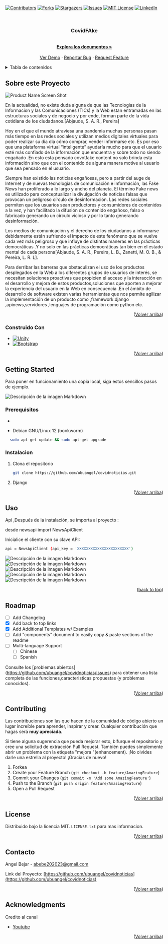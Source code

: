 
<a name="readme-top"></a>




<!-- PROJECT SHIELDS -->

[![Contributors][contributors-shield]][contributors-url]
[![Forks][forks-shield]][forks-url]
[![Stargazers][stars-shield]][stars-url]
[![Issues][issues-shield]][issues-url]
[![MIT License][license-shield]][license-url]
[![LinkedIn][linkedin-shield]][linkedin-url]



<!-- PROJECT LOGO -->
<br />
<div align="center">
<a href="https://github.com/ubuangel/covidnoticias">
    <!--<img src="images/pistola.jpg" alt="Logo" width="80" height="80">-->
  </a>

<h3 align="center">CovidFAke</h3>


  <p align="center">

   <br />
    <a href="https://github.com/ubuangel/covidnoticias"><strong>Explora los documentos »</strong></a>
    <br />
    <br />
    <a href="https://github.com/ubuangel/covidnoticias">Ver Demo</a>
    ·
    <a href="https://github.com/ubuangel/covidnoticias/issues">Reportar Bug</a>
    ·
    <a href="https://github.com/ubuangel/covidnoticias/issues">Request Feature</a>
    
  
  </p>
</div>




<!-- TABLE OF CONTENTS -->
<details>
  <summary>Tabla de contenidos</summary>
  <ol>
    <li>
      <a href="#Sobre-este-Proyecto">Sobre Este Proyecto</a>
      <ul>
        <li><a href="#construido--con">Construido Con</a></li>
      </ul>
    </li>
    <li>
      <a href="#getting-started">Getting Started</a>
      <ul>
        <li><a href="#prerequisitos">Prerequisitos</a></li>
        <li><a href="#instalacion">Instalacion</a></li>
      </ul>
    </li>
    <li><a href="#uso">Uso</a></li>
    <li><a href="#roadmap">Roadmap</a></li>
    <li><a href="#contributing">Contribuciones</a></li>
    <li><a href="#license">License</a></li>
    <li><a href="#contacto">Contacto</a></li>
    <li><a href="#acknowledgments">Agradecimientos</a></li>
  </ol>
</details>





<!-- ABOUT THE PROJECT -->
## Sobre este Proyecto

![Product Name Screen Shot][product-screenshot]


En la actualidad, no existe duda alguna de que las Tecnologias de la Informacion y las Comunicaciones (TICs) y la Web estan entramadas en las estructuras sociales y de negocio y por ende, forman parte de la vida cotidiana de los ciudadanos.[Abjaude, S. A. R., Pereira]

Hoy en el que el mundo atraviesa una  pandemia muchas personas pasan más tiempo en las redes sociales y utilizan medios digitales virtuales para poder realizar su dia dia cómo comprar, vender informarse etc.
Es por eso que una plataforma virtual “inteligente” ayudaría mucho para que el usuario esté más confiado de la información que encuentra y sobre todo no siendo engañado .En esto esta pensado covotfake content no solo brinda esta información sino que con el contenido de alguna manera motive  al usuario que sea pensado en el usuario.


Siempre han existido las noticias engañosas, pero a partir del auge de Internet y de nuevas tecnologías de comunicación e información, las Fake News han proliferado a lo largo y ancho del planeta. El término Fake news es utilizado para conceptualizar la divulgación de noticias falsas  que provocan un peligroso círculo de desinformación. Las redes sociales permiten que los usuarios sean productores y consumidores de contenidos a la vez, y han facilitado la difusión de contenido engañoso, falso o fabricado generando un circulo vicioso y por lo tanto generando desinformación. 

Los medios de comunicación  y el derecho de los ciudadanos a informarse debidamente están sufriendo el impacto de este fenómeno que se  vuelve cada vez más peligroso y que influye de  distintas maneras en las prácticas democráticas .Y no solo en las prácticas democráticas  tan bien en el estado mental de  cada persona[Abjaude, S. A. R., Pereira, L. B., Zanetti, M. O. B., & Pereira, L. R. L].


Para derribar las barreras que obstaculizan el uso de los productos desplegados en la Web a los diferentes grupos de usuarios de interés, se necesitan soluciones proactivas que propicien el acceso y la interacción en el desarrollo y mejora de estos productos,soluciones que aporten a mejorar la experiencia del usuario en la Web en consecuencia .En el ámbito de desarrollo de software  existen varias herramientas que nos permite agilizar la implementación de un producto como ,framework:django ,apinews,servidores ,lenguajes de programación como python etc.



<p align="right">(<a href="#readme-top">Volver arriba</a>)</p>



### Construido  Con

 

* [![Unity]][Unity-url]
* [![Bootstrap][Bootstrap.com]][Bootstrap-url]


<p align="right">(<a href="#readme-top">Volver arriba</a>)</p>



<!-- GETTING STARTED -->
## Getting Started


Para poner en funcionamiento una copia local, siga estos sencillos pasos de ejemplo.

![Descripción de la imagen Markdown](/images/tree.png)

### Prerequisitos


* 


* Debian GNU/Linux 12 (bookworm)
```sh
  sudo apt-get update && sudo apt-get upgrade
  ```


### Instalacion




1. Clona el repositorio
   ```sh
   git clone https://github.com/ubuangel/covidnoticias.git
   ```

2. Django

<!--![imagen1][imagen1]-->

<p align="right">(<a href="#readme-top">Volver arriba</a>)</p>



<!-- USAGE EXAMPLES -->

## Uso

Api ,Después de la instalación, se importa al proyecto :

desde newsapi import NewsApiClient

Inicialice el cliente con su clave API:

```sh
api = NewsApiClient (api_key = 'XXXXXXXXXXXXXXXXXXXXXXX')
```


![Descripción de la imagen Markdown](/images/consola.png)
![Descripción de la imagen Markdown](/images/inicio.png)
![Descripción de la imagen Markdown](/images/nave.png)
![Descripción de la imagen Markdown](/images/administrador.png)
![Descripción de la imagen Markdown](/images/prueba.png)


<p align="right">(<a href="#readme-top">back to top</a>)</p>


<!-- ROADMAP -->
## Roadmap

- [ ] Add Changelog
- [x] Add back to top links
- [x] Add Additional Templates w/ Examples
- [ ] Add "components" document to easily copy & paste sections of the readme
- [ ] Multi-language Support
    - [ ] Chinese
    - [ ] Spanish

Consulte los [problemas abiertos] (https://github.com/ubuangel/covidnoticias/issues) para obtener una lista completa de las funciones,caracteristicas propuestas (y problemas conocidos).

<p align="right">(<a href="#readme-top">Volver arriba</a>)</p>



<!-- CONTRIBUTING -->
## Contributing

Las contribuciones son las que hacen de la comunidad de código abierto un lugar increíble para aprender, inspirar y crear. Cualquier contribución que hagas será **muy apreciada**.

Si tiene alguna sugerencia que pueda mejorar esto, bifurque el repositorio y cree una solicitud de extracción Pull Request. También puedes simplemente abrir un problema con la etiqueta "mejora "(enhancement).
¡No olvides darle una estrella al proyecto! ¡Gracias de nuevo!

1. Forkea
2. Create your Feature Branch (`git checkout -b feature/AmazingFeature`)
3. Commit your Changes (`git commit -m 'Add some AmazingFeature'`)
4. Push to the Branch (`git push origin feature/AmazingFeature`)
5. Open a Pull Request

<p align="right">(<a href="#readme-top">Volver arriba</a>)</p>



<!-- LICENSE -->
## License

Distribuido bajo la licencia MIT. `LICENSE.txt` para mas informacion.

<p align="right">(<a href="#readme-top">Volver arriba</a>)</p>



<!-- CONTACT -->
## Contacto

Angel Bejar - abebe202023@gmail.com

Link del Proyecto: [https://github.com/ubuangel/covidnoticias](https://github.com/ubuangel/covidnoticias)

<p align="right">(<a href="#readme-top">Volver arriba</a>)</p>



<!-- ACKNOWLEDGMENTS -->
## Acknowledgments

Credito al canal 

* [Youtube](https://www.youtube.com/@InformatikaEHU)


<p align="right">(<a href="#readme-top">Volver arriba</a>)</p>



<!-- MARKDOWN LINKS & IMAGES -->
<!-- https://www.markdownguide.org/basic-syntax/#reference-style-links -->
[contributors-shield]: https://img.shields.io/github/contributors/ubuangel/covidnoticias.svg?style=for-the-badge
[contributors-url]: https://github.com/ubuangel/covidnoticias/graphs/contributors
[forks-shield]: https://img.shields.io/github/forks/ubuangel/covidnoticias.svg?style=for-the-badge
[forks-url]: https://github.com/ubuangel/covidnoticias/network/members
[stars-shield]: https://img.shields.io/github/stars/ubuangel/covidnoticias.svg?style=for-the-badge
[stars-url]: https://github.com/ubuangel/covidnoticias/stargazers
[issues-shield]: https://img.shields.io/github/issues/ubuangel/covidnoticias.svg?style=for-the-badge
[issues-url]: https://github.com/ubuangel/covidnoticias/issues
[license-shield]: https://img.shields.io/github/license/ubuangel/covidnoticias.svg?style=for-the-badge
[license-url]: https://github.com/ubuangel/covidnoticias/blob/main/LICENSE.txt
[linkedin-shield]: https://img.shields.io/badge/-LinkedIn-black.svg?style=for-the-badge&logo=linkedin&colorB=555
[linkedin-url]: https://linkedin.com/in/ubuangel
[product-screenshot]: images/resultado1.png
[Unity]: https://img.shields.io/badge/UNITY

<!--[imagen1]: images/pantallaso.png-->
[Unity-url]: https://unity.com/es
[React.js]: https://img.shields.io/badge/React-20232A?style=for-the-badge&logo=react&logoColor=61DAFB
[React-url]: https://reactjs.org/
[Vue.js]: https://img.shields.io/badge/Vue.js-35495E?style=for-the-badge&logo=vuedotjs&logoColor=4FC08D
[Vue-url]: https://vuejs.org/
[Angular.io]: https://img.shields.io/badge/Angular-DD0031?style=for-the-badge&logo=angular&logoColor=white
[Angular-url]: https://angular.io/
[Svelte.dev]: https://img.shields.io/badge/Svelte-4A4A55?style=for-the-badge&logo=svelte&logoColor=FF3E00
[Svelte-url]: https://svelte.dev/
[Laravel.com]: https://img.shields.io/badge/Laravel-FF2D20?style=for-the-badge&logo=laravel&logoColor=white
[Laravel-url]: https://laravel.com
[Bootstrap.com]: https://img.shields.io/badge/Bootstrap-563D7C?style=for-the-badge&logo=bootstrap&logoColor=white
[Bootstrap-url]: https://getbootstrap.com
[JQuery.com]: https://img.shields.io/badge/jQuery-0769AD?style=for-the-badge&logo=jquery&logoColor=white
[JQuery-url]: https://jquery.com 
